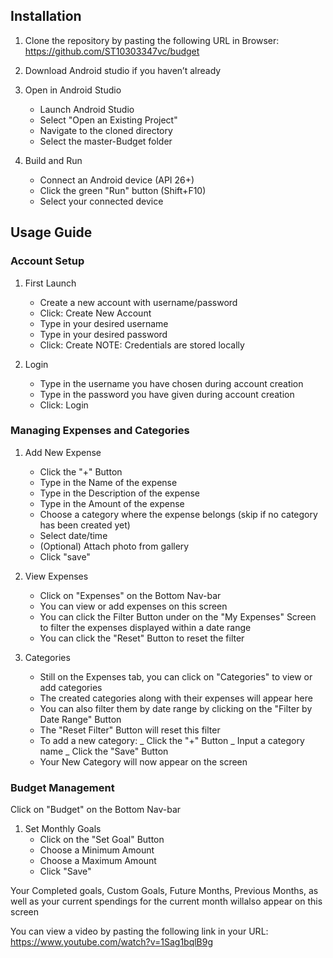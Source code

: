 ## Installation
1. Clone the repository by pasting the following URL in Browser:
   https://github.com/ST10303347vc/budget

3. Download Android studio if you haven’t already

2. Open in Android Studio
   - Launch Android Studio
   - Select "Open an Existing Project"
   - Navigate to the cloned directory
   - Select the master-Budget folder

3. Build and Run
   - Connect an Android device (API 26+)
   - Click the green "Run" button (Shift+F10)
   - Select your connected device

## Usage Guide
### Account Setup
1. First Launch 
   - Create a new account with username/password
   - Click: Create New Account
   - Type in your desired username
   - Type in your desired password
   - Click: Create
NOTE: Credentials are stored locally

2. Login
   - Type in the username you have chosen during account creation
   - Type in the password you have given during account creation
   - Click: Login

### Managing Expenses and Categories
1. Add New Expense
   - Click the "+" Button
   - Type in the Name of the expense
   - Type in the Description of the expense
   - Type in the Amount of the expense
   - Choose a category where the expense belongs (skip if no category has been created yet)
   - Select date/time
   - (Optional) Attach photo from gallery
   - Click "save"

2. View Expenses
   - Click on "Expenses" on the Bottom Nav-bar
   - You can view or add expenses on this screen
   - You can click the Filter Button under on the "My Expenses" Screen to filter the expenses displayed within a date range
   - You can click the "Reset" Button to reset the filter

3. Categories
   - Still on the Expenses tab, you can click on "Categories" to view or add categories
   - The created categories along with their expenses will appear here
   - You can also filter them by date range by clicking on the "Filter by Date Range" Button
   - The "Reset Filter" Button will reset this filter
   - To add a new category: _ Click the "+" Button
                            _ Input a category name
                            _ Click the "Save" Button
   - Your New Category will now appear on the screen

### Budget Management
Click on "Budget" on the Bottom Nav-bar
1. Set Monthly Goals
   - Click on the "Set Goal" Button
   - Choose a Minimum Amount
   - Choose a Maximum Amount
   - Click "Save"

Your Completed goals, Custom Goals, Future Months, Previous Months, as well as your current spendings for the current month willalso appear on this screen

You can view a video by pasting the following link in your URL:
https://www.youtube.com/watch?v=1Sag1bqlB9g

